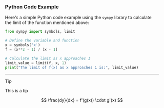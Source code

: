 
### Python Code Example

Here's a simple Python code example using the `sympy` library to calculate the limit of the function mentioned above:

```python
from sympy import symbols, limit

# Define the variable and function
x = symbols('x')
f = (x**2 - 1) / (x - 1)

# Calculate the limit as x approaches 1
limit_value = limit(f, x, 1)
print("The limit of f(x) as x approaches 1 is:", limit_value)
```

---

> [!tip]
> This is a tip


$$ \frac{dy}{dx} = f'(g(x)) \cdot g'(x) $$


